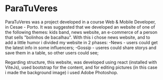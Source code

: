 # ParaTuVeres

ParaTuVeres was a project developed in a course Web & Mobile Developer, in Cesae - Porto.
It was suggested that we developed an website of one of the following themes: kids band, news website, an e-commerce of a person that sells "bolinhos de bacalhau".
With this i chose news website, and to add a little humor i divided my website in 2 phases:
-News - users could get the latest info in some influencers;
-Gossip - useres could share storys and save them in a table, so other users could see;

Regarding structure, this website, was developed using react (installed with ViteJs), used bootstrap for the content, and for editing pictures (in this case i made the background image) i used Adobe Photoshop.

